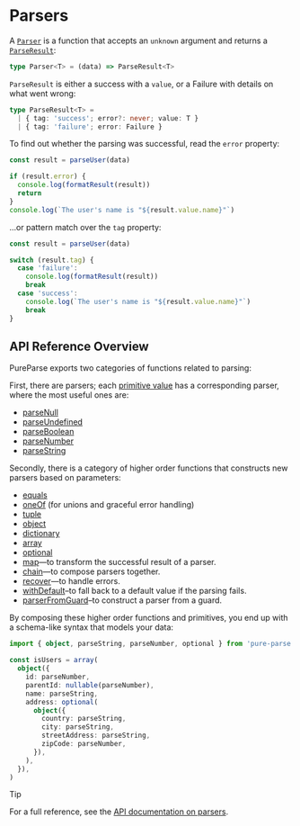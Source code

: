 # Parsers

A [`Parser`](/api/parsers/Parser) is a function that accepts an `unknown` argument and returns a [`ParseResult`](/api/parsers/ParseResult):

```ts
type Parser<T> = (data) => ParseResult<T>
```

`ParseResult` is either a success with a `value`, or a Failure with details on what went wrong:

```ts
type ParseResult<T> =
  | { tag: 'success'; error?: never; value: T }
  | { tag: 'failure'; error: Failure }
```

To find out whether the parsing was successful, read the `error` property:

```ts
const result = parseUser(data)

if (result.error) {
  console.log(formatResult(result))
  return
}
console.log(`The user's name is "${result.value.name}"`)
```

...or pattern match over the `tag` property:

```ts
const result = parseUser(data)

switch (result.tag) {
  case 'failure':
    console.log(formatResult(result))
    break
  case 'success':
    console.log(`The user's name is "${result.value.name}"`)
    break
}
```

## API Reference Overview

PureParse exports two categories of functions related to parsing:

First, there are parsers; each [primitive value](/api/parsers/primitives) has a corresponding parser, where the most useful ones are:

- [parseNull](/api/parsers/primitives#parseNull)
- [parseUndefined](/api/parsers/primitives#parseUndefined)
- [parseBoolean](/api/parsers/primitives#parseBoolean)
- [parseNumber](/api/parsers/primitives#parseNumber)
- [parseString](/api/parsers/primitives#parseString)

Secondly, there is a category of higher order functions that constructs new parsers based on parameters:

- [equals](/api/parsers/equals#equals)
- [oneOf](/api/parsers/oneOf) (for unions and graceful error handling)
- [tuple](/api/parsers/tuples#tuple)
- [object](/api/parsers/object#object)
- [dictionary](/api/parsers/dictionary#dictionary)
- [array](/api/parsers/arrays#array)
- [optional](/api/parsers/optional#optional)
- [map](/api/parsers/Parser#map)—to transform the successful result of a parser.
- [chain](/api/parsers/Parser#chain)—to compose parsers together.
- [recover](/api/parsers/Parser#recover)—to handle errors.
- [withDefault](/api/parsers/withDefault#withDefault)–to fall back to a default value if the parsing fails.
- [parserFromGuard](/api/parsers/Parser#parserFromGuard)–to construct a parser from a guard.

By composing these higher order functions and primitives, you end up with a schema-like syntax that models your data:

```ts
import { object, parseString, parseNumber, optional } from 'pure-parse'

const isUsers = array(
  object({
    id: parseNumber,
    parentId: nullable(parseNumber),
    name: parseString,
    address: optional(
      object({
        country: parseString,
        city: parseString,
        streetAddress: parseString,
        zipCode: parseNumber,
      }),
    ),
  }),
)
```

> [!TIP]
> For a full reference, see the [API documentation on parsers](/api/parsers).
